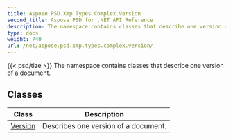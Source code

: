 ```yaml
---
title: Aspose.PSD.Xmp.Types.Complex.Version
second_title: Aspose.PSD for .NET API Reference
description: The namespace contains classes that describe one version of a document
type: docs
weight: 740
url: /net/aspose.psd.xmp.types.complex.version/
---
```

{{< psd/tize >}}
The namespace contains classes that describe one version of a document.

## Classes

| Class | Description |
| --- | --- |
| [Version](./version/) | Describes one version of a document. |


